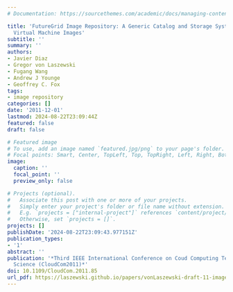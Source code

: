 ```yaml
---
# Documentation: https://sourcethemes.com/academic/docs/managing-content/

title: 'FutureGrid Image Repository: A Generic Catalog and Storage System for Heterogeneous
  Virtual Machine Images'
subtitle: ''
summary: ''
authors:
- Javier Diaz
- Gregor von Laszewski
- Fugang Wang
- Andrew J Younge
- Geoffrey C. Fox
tags:
- image repository
categories: []
date: '2011-12-01'
lastmod: 2024-08-22T23:09:44Z
featured: false
draft: false

# Featured image
# To use, add an image named `featured.jpg/png` to your page's folder.
# Focal points: Smart, Center, TopLeft, Top, TopRight, Left, Right, BottomLeft, Bottom, BottomRight.
image:
  caption: ''
  focal_point: ''
  preview_only: false

# Projects (optional).
#   Associate this post with one or more of your projects.
#   Simply enter your project's folder or file name without extension.
#   E.g. `projects = ["internal-project"]` references `content/project/deep-learning/index.md`.
#   Otherwise, set `projects = []`.
projects: []
publishDate: '2024-08-22T23:09:43.977151Z'
publication_types:
- '1'
abstract: ''
publication: '*Third IEEE International Conference on Coud Computing Technology and
  Science (CloudCom2011)*'
doi: 10.1109/CloudCom.2011.85
url_pdf: https://laszewski.github.io/papers/vonLaszewski-draft-11-imagerepo.pdf
---
```

